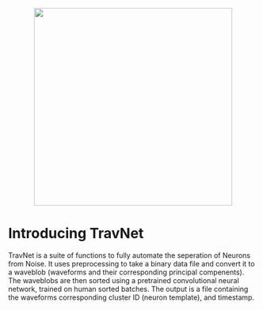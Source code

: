 <p align="center">
  <img src="https://github.com/neurodynamics-ai/travnet/blob/main/TravNet.repo.jpg" width="400"/>
</p>


# Introducing TravNet
 
TravNet is a suite of functions to fully automate the seperation of Neurons from Noise. It uses preprocessing to take a binary data file and convert it to a waveblob (waveforms and their corresponding principal compenents). The waveblobs are then sorted using a pretrained convolutional neural network, trained on human sorted batches. The output is a file containing the waveforms corresponding cluster ID (neuron template), and timestamp.

